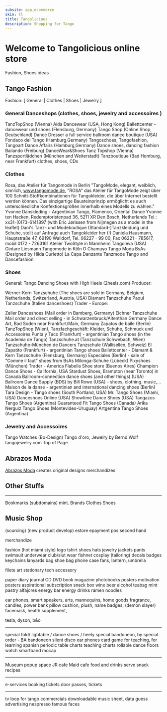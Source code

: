```yaml
---
subsite: app_ecommerce
skin: tl
title: Tangolicious
description: Shopping for Tango
---
```


# Welcome to Tangolicious online store

Fashion, Shoes ideas


## Tango Fashion

Fashion:	[ General | Clothes | Shoes | Jewelry ]

### General Danceshops (clothes, shoes, jewelry and accessoires )
TanzTopShop (Vienna)
Aida Dancewear (USA, Hong Kong)
Ballettcenter - dancewear und shoes (Flensburg, Germany)
Tango Shop (Online Shop, Deutschland)
Dance Dresser a full service ballroom dance boutique (USA)
Fondaco del Tango (Hamburg,Germany) Tangoschoes, Tangofashion, Tangoart
Dance Affairs (Hamburg,Germany) Dance shoes, dancing fashion
Bailando (Freiburg) DanceWear&Shoes
Tanz Topshop (Vienna)
Tanzsportlädchen (München and Weiterstadt)
Tanzboutique (Bad Homburg, near Frankfurt) clothes, shoes, CDs

### Clothes

Rosa, das Atelier für Tangomode in Berlin
"TangoMode, elegant, weiblich, sinnlich, www.tangomode.de, "ROSA" das Atelier für TangoMode zeigt über 100 Schnitt-Stoffkombinationen für Tangokleider, die über Internet bestellt werden können. Das einzigartige Bausteinprinzip ermöglicht es auch unterschiedliche Konfektionsgrößen innerhalb eines Modells zu wählen."
Yvonne Danskleding - Argentinian Tango, Flamenco, Oriental Dance
Yvonne ten Hacken, Redemptoristenpad 36, 5211 XR Den Bosch, Netherlands
Tel.: xx31-(0)73-6141897 (with Eric Jørissen from Nijmegen as a model in the leaflet)
Dani's Tanz- und Modeboutique (Standard-)Tanzkleidung und Schuhe, stellt auf Anfrage auch Tangokleider her (!)
Daniela Hausmann, Hauptstraße 47, 69190 Walldorf, Tel. 06227 - 99 00, Fax 06221 - 785617, mobil 0172 - 7263161
Atelier TwoStyle in Mannheim
Tangoleva (USA)
Gintare Liesmann Tangomode in Köln
O Chamuyo Tango Moda BsAs (Designed by Hilda Curletto)
La Capa Danzante Tanzmode
Tango and Dancefashion

### Shoes

General:
Tango Dancing Shoes with High Heels (2heels.com)
Producer:

Werner-Kern Tanzschuhe (The shoes are sold in Germany, Belgium, Netherlands, Switzerland, Austria, USA)
Diamant Tanzschuhe
Paoul Tanzschuhe (Italien danceshoes)
Trader - Europe:

Zeller Danceshoes (Mail order in Bamberg, Germany)
Eichner Tanzschuhe Mail order and direct selling - in Schwarzenbruck/Altenthan Germany
Dance Art, Bad Soden near Frankfurt/Main, Germany
Zapatos de baile (Berlin)
TanzTopShop (Wien), Tanzfachgeschäft: Kleider, Schuhe, Schmuck und Accessoires
Punta y Taco (Frankfurt) - argentinian Tango shoes (in the Academia de Tango)
Tanzschuhe.at (Tanzschule Schwebach, Wien)
Tanzschuhe-München.de
Dancers Tanzschule (Wallisellen, Schweiz)
El Zapatito (Frankfurt) - argentinian Tango shoes
Ballettcenter - Diamant & Kern Tanzschuhe (Flensburg, Germany)
Especiales (Berlin) - sale of "Comme il faut" shoes from BsAs
Milonga-Schuhe (Lübeck)
Pixyshoes (München)
Trader - America
Flabella Shoe store (Buenos Aires)
Champion Dance Shoes - California, USA
Stardust Shoes, Brampton (near Toronto) in Canada
Ballroom-connection dance shoes (and other things) (USA)
Ballroom Dance Supply (BDS) by Bill Rowe (USA) - shoes, clothing, music,...
Maison de la danse - argentinian and international dancing shoes (Berlin)
Tara Design - Tango shoes (South Portland, USA)
Mr. Tango Shoes (Miami, USA)
Danceshoes Online (USA)
Showtime Dance Shoes (USA)
Tangazos Tango Shoes (Argentina)
Guaranteed Fit Tango Shoes (Canada)
Arika Nerguiz Tango Shoes (Montevideo-Uruguay)
Artgentina Tango Shoes (Argentina)

### Jewelry and Accessoires

Tango Watches (Bo-Design)
Tango d'oro, Jewelry by Bernd Wolf
tangojewelry.com
Top of Page

## Abrazos Moda
[Abrazos Moda](/am) creates original designs merchandizes

## Other Stuffs


---
Bookmarks
  (subdomains) mint.
  Brands
    Clothes
    Shoes


  Music Shop
---

(sourcing) (new product develop)
estore
epayment pos
second hand

merchandize

fashion (hot miami style)
logo tshirt
shoes hats jewelry jackets pants
swimsuit underwear club/slut wear fishnet
cosplay
(tailoring) decals badges
keychains lanyards
bag shoe bag phone case
fans, lantern, umbrella

filete art
stationary
tech accessory

paper diary journal
CD DVD book magazine photobooks posters
motivation posters aspirational
subscription snack box
wine beer alcohol teabag mint
pastry alfajores energy bar
energy drinks
ramen noodles

ear phones, smart speakers,
arts, mannequins, home goods
fragrance, candles,
power bank
pillow cushion, plush,
name badges,
(demon slayer) facemask,
health supplement,

tesla, dyson, b&o

---------------------
special fold/ lightable / dance shoes / heely
special bandoneon,
by special order - BA bandoneon
silent disco ear phones
card game for teaching, for learning spanish
periodic table charts
teaching charts
rollable dance floors
watch smartband mocap



---------------------
Museum popup space
JR cafe Maid cafe
food and drinks serve
snack recipes


---------------------
e-services
booking tickets
door passes, tickets

---------------------
tv loop for tango commercials
downloadable music sheet, data
guess advertising
nespresso
famous faces


